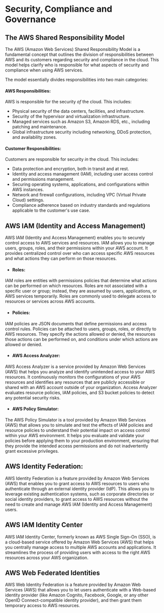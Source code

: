 # Security, Compliance and Governance

## The AWS Shared Responsibility Model

The AWS (Amazon Web Services) Shared Responsibility Model is a fundamental concept that outlines the division of responsibilities between AWS and its customers regarding security and compliance in the cloud. This model helps clarify who is responsible for what aspects of security and compliance when using AWS services. 

The model essentially divides responsibilities into two main categories:

#### AWS Responsibilities:

AWS is responsible for the security *of* the cloud. This includes:

* Physical security of the data centers, facilities, and infrastructure.
* Security of the hypervisor and virtualization infrastructure.
* Managed services such as Amazon S3, Amazon RDS, etc., including patching and maintenance.
* Global infrastructure security including networking, DDoS protection, and availability zones.

#### Customer Responsibilities:

Customers are responsible for security *in* the cloud. This includes:

* Data protection and encryption, both in transit and at rest.
* Identity and access management (IAM), including user access control and permissions management.
* Securing operating systems, applications, and configurations within AWS instances.
* Network and firewall configurations, including VPC (Virtual Private Cloud) settings.
* Compliance adherence based on industry standards and regulations applicable to the customer's use case.

## AWS IAM (Identity and Access Management) 

AWS IAM (Identity and Access Management) enables you to securely control access to AWS services and resources. IAM allows you to manage users, groups, roles, and their permissions within your AWS account. It provides centralized control over who can access specific AWS resources and what actions they can perform on those resources.

* #### Roles:

IAM roles are entities with permissions policies that determine what actions can be performed on which resources. Roles are not associated with a specific user or group; instead, they are assumed by users, applications, or AWS services temporarily. Roles are commonly used to delegate access to resources or services across AWS accounts.

* #### Policies:

IAM policies are JSON documents that define permissions and access control rules. Policies can be attached to users, groups, roles, or directly to AWS resources. They specify the actions allowed or denied, the resources those actions can be performed on, and conditions under which actions are allowed or denied.

* #### AWS Access Analyzer:

AWS Access Analyzer is a service provided by Amazon Web Services (AWS) that helps you analyze and identify unintended access to your AWS resources. It continuously monitors the configurations of your AWS resources and identifies any resources that are publicly accessible or shared with an AWS account outside of your organization. Access Analyzer evaluates resource policies, IAM policies, and S3 bucket policies to detect any potential security risks.

* #### AWS Policy Simulator:

The AWS Policy Simulator is a tool provided by Amazon Web Services (AWS) that allows you to simulate and test the effects of IAM policies and resource policies to understand their potential impact on access control within your AWS environment. It helps you evaluate and validate your policies before applying them to your production environment, ensuring that they provide the intended access permissions and do not inadvertently grant excessive privileges.

## AWS Identity Federation:

AWS Identity Federation is a feature provided by Amazon Web Services (AWS) that enables you to grant  access to AWS resources to users who authenticate through an external identity provider (IdP). This allows you to leverage existing authentication systems, such as corporate directories or social identity providers, to grant access to AWS resources without the need to create and manage AWS IAM (Identity and Access Management) users.

## AWS IAM Identity Center

AWS IAM Identity Center, formerly known as AWS Single Sign-On (SSO), is a cloud-based service offered by Amazon Web Services (AWS) that helps you centrally manage access to multiple AWS accounts and applications. It streamlines the process of providing users with access to the right AWS resources across your AWS organization.

## AWS Web Federated Identities

AWS Web Identity Federation is a feature provided by Amazon Web Services (AWS) that allows you to let users authenticate with a Web-based identity provider (like Amazon Cognito, Facebook, Google, or any other OpenID Connect-compatible identity provider), and then grant them temporary access to AWS resources. 